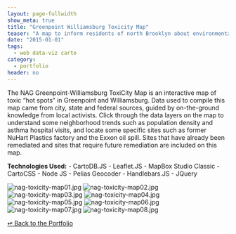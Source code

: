 ```yaml
---
layout: page-fullwidth
show_meta: true
title: "Greenpoint Williamsburg Toxicity Map"
teaser: "A map to inform residents of north Brooklyn about environmental hazards."
date: "2015-01-01"
tags:
  - web data-viz carto 
category:
  - portfolio
header: no
---
```


The NAG Greenpoint-Williamsburg ToxiCity Map is an interactive map of toxic “hot spots” in Greenpoint and Williamsburg. Data used to compile this map came from city, state and federal sources, guided by on-the-ground knowledge from local activists. Click through the data layers on the map to understand some neighborhood trends such as population density and asthma hospital visits, and locate some specific sites such as former NuHart Plastics factory and the Exxon oil spill. Sites that have already been remediated and sites that require future remediation are included on this map.

<strong>Technologies Used:</strong>  - CartoDB.JS  - Leaflet.JS  - MapBox Studio Classic  - CartoCSS  - Node JS  - Pelias Geocoder  - Handlebars.JS  - JQuery 

<img src="{{site.url}}{{site.baseurl}}/images/nag-toxicity-map01.jpg" alt="nag-toxicity-map01.jpg">

<img src="{{site.url}}{{site.baseurl}}/images/nag-toxicity-map02.jpg" alt="nag-toxicity-map02.jpg">

<img src="{{site.url}}{{site.baseurl}}/images/nag-toxicity-map03.jpg" alt="nag-toxicity-map03.jpg">

<img src="{{site.url}}{{site.baseurl}}/images/nag-toxicity-map04.jpg" alt="nag-toxicity-map04.jpg">

<img src="{{site.url}}{{site.baseurl}}/images/nag-toxicity-map05.jpg" alt="nag-toxicity-map05.jpg">

<img src="{{site.url}}{{site.baseurl}}/images/nag-toxicity-map06.jpg" alt="nag-toxicity-map06.jpg">

<img src="{{site.url}}{{site.baseurl}}/images/nag-toxicity-map07.jpg" alt="nag-toxicity-map07.jpg">

<img src="{{site.url}}{{site.baseurl}}/images/nag-toxicity-map08.jpg" alt="nag-toxicity-map08.jpg">


[<span class="back-arrow">&#8619;</span> Back to the Portfolio](/work/)